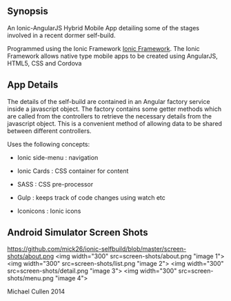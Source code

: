 ## Synopsis

An Ionic-AngularJS Hybrid Mobile App detailing some of the stages involved in a recent dormer self-build.

Programmed using the Ionic Framework [Ionic Framework](http://ionicframework.com/).
The Ionic Framework allows native type mobile apps to be created using AngularJS, HTML5, CSS and Cordova


## App Details

The details of the self-build are contained in an Angular factory service inside a javascript object. The factory contains some getter methods which are called from the controllers to retrieve the necessary details from the javascript object. This is a convenient method of allowing data to be shared between different controllers.


Uses the following concepts:

* Ionic side-menu : navigation

* Ionic Cards : CSS container for content

* SASS : CSS pre-processor

* Gulp : keeps track of code changes using watch etc

* Iconicons : Ionic icons




## Android Simulator Screen Shots

https://github.com/mick26/ionic-selfbuild/blob/master/screen-shots/about.png
<img width="300" src=screen-shots/about.png "image 1"></img>
<img width="300" src=screen-shots/list.png "image 2"></img>
<img width="300" src=screen-shots/detail.png "image 3"></img>
<img width="300" src=screen-shots/menu.png "image 4"></img>






Michael Cullen 2014